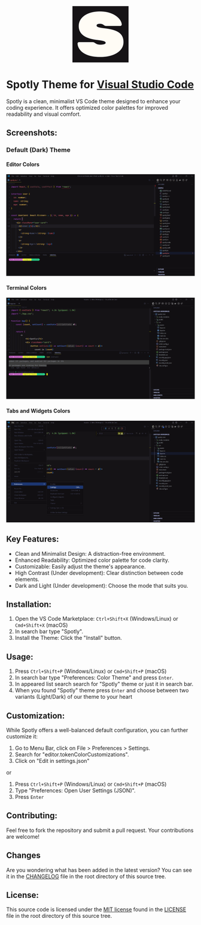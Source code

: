 <div align="center">
  <img src="images/logo-sm.png" alt="Spotly Logo" width="150px" height="150px"/>
</div>

# Spotly Theme for [Visual Studio Code](https://marketplace.visualstudio.com/items?itemName=MaksymBukator.spotly)

Spotly is a clean, minimalist VS Code theme designed to enhance your coding experience. It offers optimized color palettes for improved readability and visual comfort.

## Screenshots:

### Default (Dark) Theme

#### Editor Colors

![Default Theme](images/Screenshot_1.jpg)

#### Terminal Colors

![Default Theme](images/Screenshot_2.jpg)

#### Tabs and Widgets Colors

![Default Theme](images/Screenshot_3.jpg)

## Key Features:

-   Clean and Minimalist Design: A distraction-free environment.
-   Enhanced Readability: Optimized color palette for code clarity.
-   Customizable: Easily adjust the theme's appearance.
-   High Contrast (Under development): Clear distinction between code elements.
-   Dark and Light (Under development): Choose the mode that suits you.

## Installation:

1. Open the VS Code Marketplace: `Ctrl+Shift+X` (Windows/Linux) or `Cmd+Shift+X` (macOS)
2. In search bar type "Spotly".
3. Install the Theme: Click the "Install" button.

## Usage:

1. Press `Ctrl+Shift+P` (Windows/Linux) or `Cmd+Shift+P` (macOS)
2. In search bar type "Preferences: Color Theme" and press `Enter`.
3. In appeared list search search for "Spotly" theme or just it in search bar.
4. When you found "Spotly" theme press `Enter` and choose between two variants (Light/Dark) of our theme to your heart

## Customization:

While Spotly offers a well-balanced default configuration, you can further customize it:

1. Go to Menu Bar, click on File > Preferences > Settings.
2. Search for "editor.tokenColorCustomizations".
3. Click on "Edit in settings.json"

or

1. Press `Ctrl+Shift+P` (Windows/Linux) or `Cmd+Shift+P` (macOS)
2. Type "Preferences: Open User Settings (JSON)".
3. Press `Enter`

## Contributing:

Feel free to fork the repository and submit a pull request. Your contributions are welcome!

## Changes

Are you wondering what has been added in the latest version? You can see it in the [CHANGELOG](/CHANGELOG.md) file in the root directory of this source tree.

## License:

This source code is licensed under the [MIT license](https://mit-license.org) found in the [LICENSE](/LICENSE) file in the root directory of this source tree.
